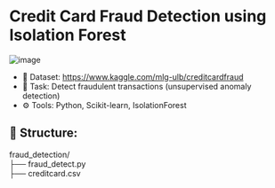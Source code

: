 # Credit Card Fraud Detection using Isolation Forest

![image](https://github.com/user-attachments/assets/8a698bb5-d288-4b9c-9626-1bdd3fc53db1)


- 🔗 Dataset: https://www.kaggle.com/mlg-ulb/creditcardfraud
- 🧠 Task: Detect fraudulent transactions (unsupervised anomaly detection)
- ⚙ Tools: Python, Scikit-learn, IsolationForest

## 📂 Structure:
fraud_detection/<br>
├── fraud_detect.py<br>
├── creditcard.csv<br>

